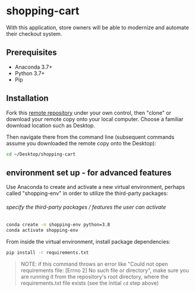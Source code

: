 # shopping-cart
With this application, store owners will be able to modernize and automate their checkout system.

## Prerequisites
  + Anaconda 3.7+
  + Python 3.7+
  + Pip

## Installation
Fork this [remote repository](https://github.com/sshshana/shopping-cart) under your own control, then "clone" or download your remote copy onto your local computer. Choose a familiar download location such as Desktop.

Then navigate there from the command line (subsequent commands assume you downloaded the remote copy onto the Desktop):

```sh
cd ~/Desktop/shopping-cart
```

## environment set up - for advanced features
Use Anaconda to create and activate a new virtual environment, perhaps called "shopping-env" in order to utilize the third-party packages:
###### specify the third-party packages / features the user can activate

```sh
conda create -n shopping-env python=3.8 
conda activate shopping-env
```

From inside the virtual environment, install package dependencies:

```sh
pip install -r requirements.txt
```
> NOTE: if this command throws an error like "Could not open requirements file: [Errno 2] No such file or directory", make sure you are running it from the repository's root directory, where the requirements.txt file exists (see the initial `cd` step above)


